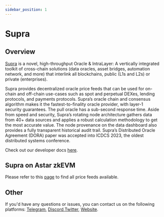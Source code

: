 ```yaml
---
sidebar_position: 1
---
```


# Supra

[Supra]: https://supra.com

## Overview

[Supra](https://supra.com) is a novel, high-throughput Oracle & IntraLayer: A vertically integrated toolkit of cross-chain solutions (data oracles, asset bridges, automation network, and more) that interlink all blockchains, public (L1s and L2s) or private (enterprises).

Supra provides decentralized oracle price feeds that can be used for on-chain and off-chain use-cases such as spot and perpetual DEXes, lending protocols, and payments protocols. Supra’s oracle chain and consensus algorithm makes it the fastest-to-finality oracle provider, with layer-1 security guarantees. The pull oracle has a sub-second response time. Aside from speed and security, Supra’s rotating node architecture gathers data from 40+ data sources and applies a robust calculation methodology to get the most accurate value. The node provenance on the data dashboard also provides a fully transparent historical audit trail. Supra’s Distributed Oracle Agreement (DORA) paper was accepted into ICDCS 2023, the oldest distributed systems conference.

Check out our developer docs [here](https://supra.com/docs/overview/).

## Supra on Astar zkEVM

Please refer to this [page](https://supra.com/docs/data-feeds/data-feeds-index) to find all price feeds available.

## Other

If you'd have any questions or issues, you can contact us on the following platforms: [Telegram](https://t.me/SupraOracles), [Discord](https://discord.com/invite/supraoracles),[Twitter](https://twitter.com/SupraOracles), [Website](https://supra.com).



